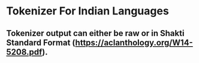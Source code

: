 # Tokenizer For Indian Languages
## Tokenizer output can either be raw or in Shakti Standard Format (https://aclanthology.org/W14-5208.pdf).
